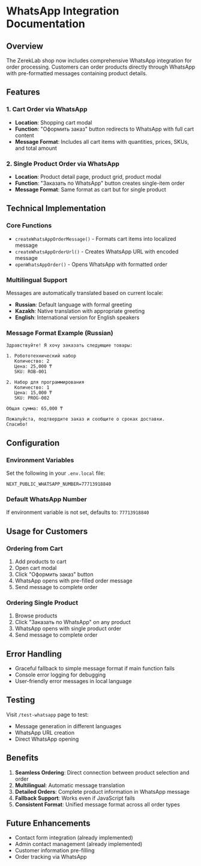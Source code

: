 # WhatsApp Integration Documentation

## Overview
The ZerekLab shop now includes comprehensive WhatsApp integration for order processing. Customers can order products directly through WhatsApp with pre-formatted messages containing product details.

## Features

### 1. Cart Order via WhatsApp
- **Location**: Shopping cart modal
- **Function**: "Оформить заказ" button redirects to WhatsApp with full cart content
- **Message Format**: Includes all cart items with quantities, prices, SKUs, and total amount

### 2. Single Product Order via WhatsApp
- **Location**: Product detail page, product grid, product modal
- **Function**: "Заказать по WhatsApp" button creates single-item order
- **Message Format**: Same format as cart but for single product

## Technical Implementation

### Core Functions
- `createWhatsAppOrderMessage()` - Formats cart items into localized message
- `createWhatsAppOrderUrl()` - Creates WhatsApp URL with encoded message
- `openWhatsAppOrder()` - Opens WhatsApp with formatted order

### Multilingual Support
Messages are automatically translated based on current locale:
- **Russian**: Default language with formal greeting
- **Kazakh**: Native translation with appropriate greeting
- **English**: International version for English speakers

### Message Format Example (Russian)
```
Здравствуйте! Я хочу заказать следующие товары:

1. Робототехнический набор
   Количество: 2
   Цена: 25,000 ₸
   SKU: ROB-001

2. Набор для программирования
   Количество: 1
   Цена: 15,000 ₸
   SKU: PROG-002

Общая сумма: 65,000 ₸

Пожалуйста, подтвердите заказ и сообщите о сроках доставки.
Спасибо!
```

## Configuration

### Environment Variables
Set the following in your `.env.local` file:
```
NEXT_PUBLIC_WHATSAPP_NUMBER=77713918840
```

### Default WhatsApp Number
If environment variable is not set, defaults to: `77713918840`

## Usage for Customers

### Ordering from Cart
1. Add products to cart
2. Open cart modal
3. Click "Оформить заказ" button
4. WhatsApp opens with pre-filled order message
5. Send message to complete order

### Ordering Single Product
1. Browse products
2. Click "Заказать по WhatsApp" on any product
3. WhatsApp opens with single product order
4. Send message to complete order

## Error Handling
- Graceful fallback to simple message format if main function fails
- Console error logging for debugging
- User-friendly error messages in local language

## Testing
Visit `/test-whatsapp` page to test:
- Message generation in different languages
- WhatsApp URL creation
- Direct WhatsApp opening

## Benefits
1. **Seamless Ordering**: Direct connection between product selection and order
2. **Multilingual**: Automatic message translation
3. **Detailed Orders**: Complete product information in WhatsApp message
4. **Fallback Support**: Works even if JavaScript fails
5. **Consistent Format**: Unified message format across all order types

## Future Enhancements
- Contact form integration (already implemented)
- Admin contact management (already implemented)
- Customer information pre-filling
- Order tracking via WhatsApp 